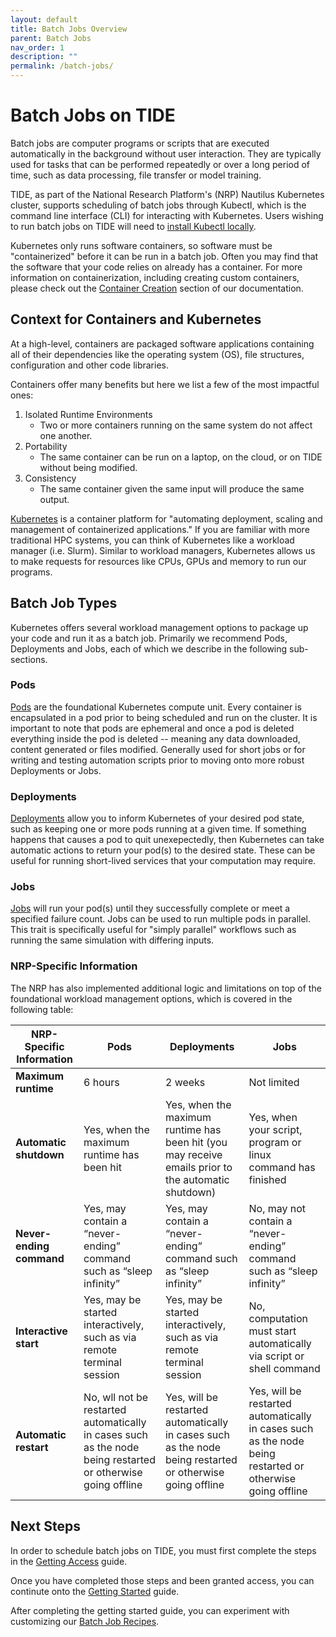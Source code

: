 ```yaml
---
layout: default
title: Batch Jobs Overview
parent: Batch Jobs
nav_order: 1
description: ""
permalink: /batch-jobs/
---
```


# Batch Jobs on TIDE
Batch jobs are computer programs or scripts that are executed automatically in the background without user interaction.
They are typically used for tasks that can be performed repeatedly or over a long period of time, such as data processing, file transfer or model training.

TIDE, as part of the National Research Platform's (NRP) Nautilus Kubernetes cluster, supports scheduling of batch jobs through Kubectl, which is the command line interface (CLI) for interacting with Kubernetes.
Users wishing to run batch jobs on TIDE will need to [install Kubectl locally](https://kubernetes.io/docs/tasks/tools/#kubectl).

Kubernetes only runs software containers, so software must be "containerized" before it can be run in a batch job.
Often you may find that the software that your code relies on already has a container.
For more information on containerization, including creating custom containers, please check out the [Container Creation](/container-creation) section of our documentation.

## Context for Containers and Kubernetes
At a high-level, containers are packaged software applications containing all of their dependencies like the operating system (OS), file structures, configuration and other code libraries.

Containers offer many benefits but here we list a few of the most impactful ones:
1. Isolated Runtime Environments
    - Two or more containers running on the same system do not affect one another.
1. Portability
    - The same container can be run on a laptop, on the cloud, or on TIDE without being modified.
1. Consistency
    - The same container given the same input will produce the same output.

[Kubernetes](https://kubernetes.io/) is a container platform for "automating deployment, scaling and management of containerized applications." 
If you are familiar with more traditional HPC systems, you can think of Kubernetes like a workload manager (i.e. Slurm). 
Similar to workload managers, Kubernetes allows us to make requests for resources like CPUs, GPUs and memory to run our programs. 

## Batch Job Types
Kubernetes offers several workload management options to package up your code and run it as a batch job. 
Primarily we recommend Pods, Deployments and Jobs, each of which we describe in the following sub-sections.

### Pods
[Pods](https://kubernetes.io/docs/concepts/workloads/pods/) are the foundational Kubernetes compute unit.
Every container is encapsulated in a pod prior to being scheduled and run on the cluster.
It is important to note that pods are ephemeral and once a pod is deleted everything inside the pod is deleted -- meaning any data downloaded, content generated or files modified.
Generally used for short jobs or for writing and testing automation scripts prior to moving onto more robust Deployments or Jobs.

### Deployments
[Deployments](https://kubernetes.io/docs/concepts/workloads/controllers/deployment/) allow you to inform Kubernetes of your desired pod state, such as keeping one or more pods running at a given time.
If something happens that causes a pod to quit unexepectedly, then Kubernetes can take automatic actions to return your pod(s) to the desired state.
These can be useful for running short-lived services that your computation may require.

### Jobs
[Jobs](https://kubernetes.io/docs/concepts/workloads/controllers/job/) will run your pod(s) until they successfully complete or meet a specified failure count.
Jobs can be used to run multiple pods in parallel.
This trait is specifically useful for "simply parallel" workflows such as running the same simulation with differing inputs.

### NRP-Specific Information
The NRP has also implemented additional logic and limitations on top of the foundational workload management options, which is covered in the following table:

| **NRP-Specific Information** | **Pods** | **Deployments** | **Jobs** |
|------------------------------|----------|-----------------|----------|
| **Maximum runtime**          | 6 hours  | 2 weeks         | Not limited |
| **Automatic shutdown**       | Yes, when the maximum runtime has been hit | Yes, when the maximum runtime has been hit (you may receive emails prior to the automatic shutdown) | Yes, when your script, program or linux command has finished |
| **Never-ending command**     | Yes, may contain a “never-ending” command such as “sleep infinity” | Yes, may contain a “never-ending” command such as “sleep infinity” | No, may not contain a “never-ending” command such as “sleep infinity” |
| **Interactive start**        | Yes, may be started interactively, such as via remote terminal session | Yes, may be started interactively, such as via remote terminal session | No, computation must start automatically via script or shell command |
| **Automatic restart**        | No, wll not be restarted automatically in cases such as the node being restarted or otherwise going offline | Yes, will be restarted automatically in cases such as the node being restarted or otherwise going offline | Yes, will be restarted automatically in cases such as the node being restarted or otherwise going offline |

## Next Steps
In order to schedule batch jobs on TIDE, you must first complete the steps in the [Getting Access](/batch-jobs/getting-access) guide.

Once you have completed those steps and been granted access, you can continute onto the [Getting Started](/batch-jobs/getting-started) guide.

After completing the getting started guide, you can experiment with customizing our [Batch Job Recipes](/batch-jobs/recipes).
